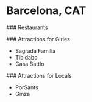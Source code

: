 # Barcelona, CAT

### Restaurants

### Attractions for Giries
- Sagrada Familia
- Tibidabo
- Casa Battlo

### Attractions for Locals
- PorSants
- Ginza
